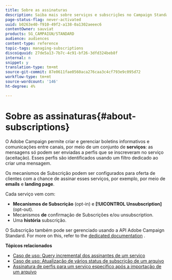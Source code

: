 ```yaml
---
title: Sobre as assinaturas
description: Saiba mais sobre serviços e subscrições no Campaign Standard.
page-status-flag: never-activated
uuid: b0263e40-f910-49f2-a138-0a1302aeeec6
contentOwner: sauviat
products: SG_CAMPAIGN/STANDARD
audience: audiences
content-type: reference
topic-tags: managing-subscriptions
discoiquuid: 27de5a13-7b7c-4c91-bf26-3dfd324beb8f
internal: n
snippet: y
translation-type: tm+mt
source-git-commit: 87e0611fae0560aca276caa3c4cf793e9c095d72
workflow-type: tm+mt
source-wordcount: '146'
ht-degree: 4%

---
```



# Sobre as assinaturas{#about-subscriptions}

O Adobe Campaign permite criar e gerenciar boletins informativos e comunicações entre canais, por meio de um conjunto de **serviços**: as mensagens só podem ser enviadas a perfis que se inscreveram no serviço (aceitação). Esses perfis são identificados usando um filtro dedicado ao criar uma mensagem.

Os mecanismos de Subscrição podem ser configurados para oferta de clientes com a chance de assinar esses serviços, por exemplo, por meio de **emails** e **landing page**.

Cada serviço vem com:

* **Mecanismos de Subscrição** (opt-in) e **[!UICONTROL Unsubscription]** (opt-out).
* Mecanismos **de** confirmação de Subscrições e/ou unsubscription.
* Uma **história** subscrição.

O Subscrição também pode ser gerenciado usando a API Adobe Campaign Standard. For more on this, refer to the [dedicated documentation](../../api/using/creating-a-service.md) .

**Tópicos relacionados**

* [Caso de uso: Query incremental dos assinantes de um serviço](../../automating/using/incremental-query-on-subscribers.md)
* [Caso de uso: Atualização de vários status de subscrição de um arquivo](../../automating/using/updating-subscriptions-from-file.md)
* [Assinatura de perfis para um serviço específico após a importação de um arquivo](../../automating/using/subscribing-profiles-from-file.md)
